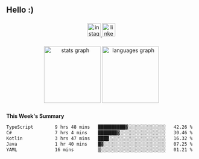 <h2 align="left">Hello :)</h2>

###

<div align="center">
  <a href="https://www.instagram.com/sebi.klaus/" target="_blank">
    <img src="https://img.shields.io/static/v1?message=Instagram&logo=instagram&label=&color=E4405F&logoColor=white&labelColor=&style=for-the-badge" height="35" alt="instagram logo"  />
  </a>
  <a href="https://www.linkedin.com/in/sebastian-klaus-3aa64720b/" target="_blank">
    <img src="https://img.shields.io/static/v1?message=LinkedIn&logo=linkedin&label=&color=0077B5&logoColor=white&labelColor=&style=for-the-badge" height="35" alt="linkedin logo"  />
  </a>
</div>

###

<div align="center">
  <img src="https://github-readme-stats.vercel.app/api?username=IYourSunshineI&hide_title=false&hide_rank=false&show_icons=true&include_all_commits=true&count_private=true&disable_animations=false&theme=dracula&locale=en&hide_border=false&order=1" height="150" alt="stats graph"  />
  <img src="https://github-readme-stats.vercel.app/api/top-langs?username=IYourSunshineI&locale=en&hide_title=false&layout=compact&card_width=320&langs_count=5&theme=dracula&hide_border=false&order=2" height="150" alt="languages graph"  />
</div>

###

**This Week's Summary**
<!--START_SECTION:waka-->

```txt
TypeScript        9 hrs 48 mins   ██████████▓░░░░░░░░░░░░░░   42.26 %
C#                7 hrs 4 mins    ███████▓░░░░░░░░░░░░░░░░░   30.46 %
Kotlin            3 hrs 47 mins   ████░░░░░░░░░░░░░░░░░░░░░   16.32 %
Java              1 hr 40 mins    █▓░░░░░░░░░░░░░░░░░░░░░░░   07.25 %
YAML              16 mins         ▒░░░░░░░░░░░░░░░░░░░░░░░░   01.21 %
```

<!--END_SECTION:waka-->
